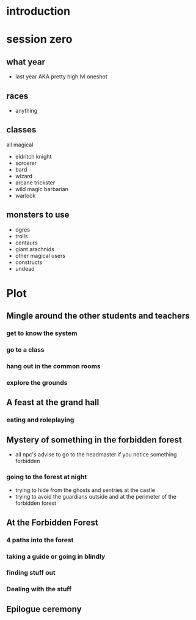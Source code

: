 # introduction
# session zero
## what year
- last year AKA pretty high lvl oneshot
## races
- anything
## classes
all magical
- eldritch knight
- sorcerer
- bard
- wizard
- arcane trickster
- wild magic barbarian
- warlock
## monsters to use
- ogres
- trolls
- centaurs
- giant arachnids
- other magical users
- constructs
- undead
# Plot
## Mingle around the other students and teachers
### get to know the system
### go to a class
### hang out in the common rooms
### explore the grounds
## A feast at the grand hall
### eating and roleplaying
## Mystery of something in the forbidden forest
- all npc's advise to go to the headmaster if you notice something forbidden
### going to the forest at night
- trying to hide from the ghosts and sentries at the castle
- trying to avoid the guardians outside and at the perimeter of the forbidden forest
## At the Forbidden Forest
### 4 paths into the forest
### taking a guide or going in blindly
### finding stuff out
### Dealing with the stuff
## Epilogue ceremony
